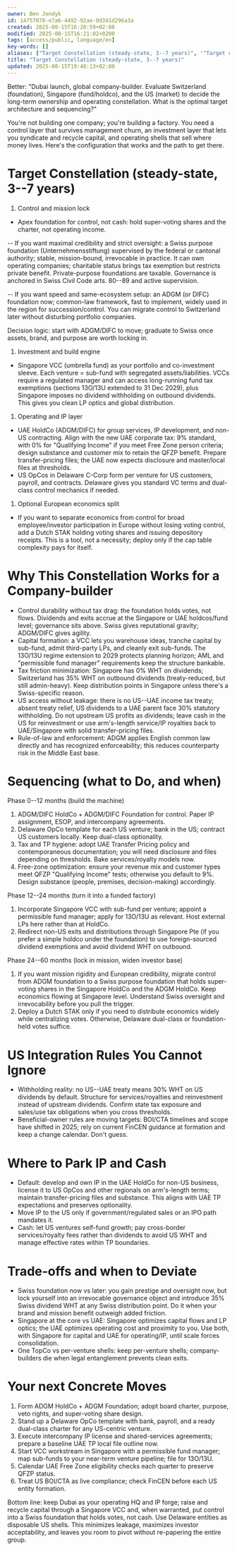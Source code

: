 ```yaml
---
owner: Ben Jendyk
id: 14757078-e7a6-4492-92ae-0d341d296a3a
created: 2025-08-15T16:20:59+02:00
modified: 2025-08-15T16:21:02+0200
tags: [access/public, language/en]
key-words: []
aliases: ["Target Constellation (steady-state, 3--7 years)", '"Target constellation (steady-state', '3--7 years)"']
title: "Target Constellation (steady-state, 3--7 years)"
updated: 2025-08-15T19:48:13+02:00
---
```


Better: "Dubai launch, global company-builder. Evaluate Switzerland (foundation), Singapore (fund/holdco), and the US (market) to decide the long-term ownership and operating constellation. What is the optimal target architecture and sequencing?"

You're not building one company; you're building a factory. You need a control layer that survives management churn, an investment layer that lets you syndicate and recycle capital, and operating shells that sell where money lives. Here's the configuration that works and the path to get there.

# Target Constellation (steady-state, 3--7 years)

1. Control and mission lock

- Apex foundation for control, not cash: hold super-voting shares and the charter, not operating income.

-- If you want maximal credibility and strict oversight: a Swiss purpose foundation (Unternehmensstiftung) supervised by the federal or cantonal authority; stable, mission-bound, irrevocable in practice. It can own operating companies; charitable status brings tax exemption but restricts private benefit. Private-purpose foundations are taxable. Governance is anchored in Swiss Civil Code arts. 80--89 and active supervision.

-- If you want speed and same-ecosystem setup: an ADGM (or DIFC) foundation now; common-law framework, fast to implement, widely used in the region for succession/control. You can migrate control to Switzerland later without disturbing portfolio companies.

Decision logic: start with ADGM/DIFC to move; graduate to Swiss once assets, brand, and purpose are worth locking in.

1. Investment and build engine

- Singapore VCC (umbrella fund) as your portfolio and co-investment sleeve. Each venture = sub-fund with segregated assets/liabilities. VCCs require a regulated manager and can access long-running fund tax exemptions (sections 13O/13U extended to 31 Dec 2029), plus Singapore imposes no dividend withholding on outbound dividends. This gives you clean LP optics and global distribution.

1. Operating and IP layer

- UAE HoldCo (ADGM/DIFC) for group services, IP development, and non-US contracting. Align with the new UAE corporate tax: 9% standard, with 0% for "Qualifying Income" if you meet Free Zone person criteria; design substance and customer mix to retain the QFZP benefit. Prepare transfer-pricing files; the UAE now expects disclosure and master/local files at thresholds.
- US OpCos in Delaware C-Corp form per venture for US customers, payroll, and contracts. Delaware gives you standard VC terms and dual-class control mechanics if needed.

1. Optional European economics split

- If you want to separate economics from control for broad employee/investor participation in Europe without losing voting control, add a Dutch STAK holding voting shares and issuing depository receipts. This is a tool, not a necessity; deploy only if the cap table complexity pays for itself.

# Why This Constellation Works for a Company-builder

- Control durability without tax drag: the foundation holds votes, not flows. Dividends and exits accrue at the Singapore or UAE holdcos/fund level; governance sits above. Swiss gives reputational gravity; ADGM/DIFC gives agility.
- Capital formation: a VCC lets you warehouse ideas, tranche capital by sub-fund, admit third-party LPs, and cleanly exit sub-funds. The 13O/13U regime extension to 2029 protects planning horizon; AML and "permissible fund manager" requirements keep the structure bankable.
- Tax friction minimization: Singapore has 0% WHT on dividends; Switzerland has 35% WHT on outbound dividends (treaty-reduced, but still admin-heavy). Keep distribution points in Singapore unless there's a Swiss-specific reason.
- US access without leakage: there is no US--UAE income tax treaty; absent treaty relief, US dividends to a UAE parent face 30% statutory withholding. Do not upstream US profits as dividends; leave cash in the US for reinvestment or use arm's-length service/IP royalties back to UAE/Singapore with solid transfer-pricing files.
- Rule-of-law and enforcement: ADGM applies English common law directly and has recognized enforceability; this reduces counterparty risk in the Middle East base.

# Sequencing (what to Do, and when)

Phase 0--12 months (build the machine)

1. ADGM/DIFC HoldCo + ADGM/DIFC Foundation for control. Paper IP assignment, ESOP, and intercompany agreements.
2. Delaware OpCo template for each US venture; bank in the US; contract US customers locally. Keep dual-class optionality.
3. Tax and TP hygiene: adopt UAE Transfer Pricing policy and contemporaneous documentation; you will need disclosure and files depending on thresholds. Bake services/royalty models now.
4. Free-zone optimization: ensure your revenue mix and customer types meet QFZP "Qualifying Income" tests; otherwise you default to 9%. Design substance (people, premises, decision-making) accordingly.

Phase 12--24 months (turn it into a funded factory)

1. Incorporate Singapore VCC with sub-fund per venture; appoint a permissible fund manager; apply for 13O/13U as relevant. Host external LPs here rather than at HoldCo.
2. Redirect non-US exits and distributions through Singapore Pte (if you prefer a simple holdco under the foundation) to use foreign-sourced dividend exemptions and avoid dividend WHT on outbound.

Phase 24--60 months (lock in mission, widen investor base)

1. If you want mission rigidity and European credibility, migrate control from ADGM foundation to a Swiss purpose foundation that holds super-voting shares in the Singapore HoldCo and the ADGM HoldCo. Keep economics flowing at Singapore level. Understand Swiss oversight and irrevocability before you pull the trigger.
2. Deploy a Dutch STAK only if you need to distribute economics widely while centralizing votes. Otherwise, Delaware dual-class or foundation-held votes suffice.

# US Integration Rules You Cannot Ignore

- Withholding reality: no US--UAE treaty means 30% WHT on US dividends by default. Structure for services/royalties and reinvestment instead of upstream dividends. Confirm state tax exposure and sales/use tax obligations when you cross thresholds.
- Beneficial-owner rules are moving targets: BOI/CTA timelines and scope have shifted in 2025; rely on current FinCEN guidance at formation and keep a change calendar. Don't guess.

# Where to Park IP and Cash

- Default: develop and own IP in the UAE HoldCo for non-US business, license it to US OpCos and other regionals on arm's-length terms; maintain transfer-pricing files and substance. This aligns with UAE TP expectations and preserves optionality.
- Move IP to the US only if government/regulated sales or an IPO path mandates it.
- Cash: let US ventures self-fund growth; pay cross-border services/royalty fees rather than dividends to avoid US WHT and manage effective rates within TP boundaries.

# Trade-offs and when to Deviate

- Swiss foundation now vs later: you gain prestige and oversight now, but lock yourself into an irrevocable governance object and introduce 35% Swiss dividend WHT at any Swiss distribution point. Do it when your brand and mission benefit outweigh added friction.
- Singapore at the core vs UAE: Singapore optimizes capital flows and LP optics; the UAE optimizes operating cost and proximity to you. Use both, with Singapore for capital and UAE for operating/IP, until scale forces consolidation.
- One TopCo vs per-venture shells: keep per-venture shells; company-builders die when legal entanglement prevents clean exits.

# Your next Concrete Moves

1. Form ADGM HoldCo + ADGM Foundation; adopt board charter, purpose, veto rights, and super-voting share design.
2. Stand up a Delaware OpCo template with bank, payroll, and a ready dual-class charter for any US-centric venture.
3. Execute intercompany IP license and shared-services agreements; prepare a baseline UAE TP local file outline now.
4. Start VCC workstream in Singapore with a permissible fund manager; map sub-funds to your near-term venture pipeline; file for 13O/13U.
5. Calendar UAE Free Zone eligibility checks each quarter to preserve QFZP status.
6. Treat US BOI/CTA as live compliance; check FinCEN before each US entity formation.

Bottom line: keep Dubai as your operating HQ and IP forge; raise and recycle capital through a Singapore VCC and, when warranted, put control into a Swiss foundation that holds votes, not cash. Use Delaware entities as disposable US shells. This minimizes leakage, maximizes investor acceptability, and leaves you room to pivot without re-papering the entire group.

